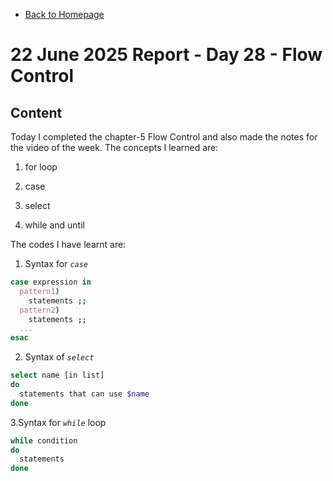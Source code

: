 - [Back to Homepage](/README.md)

# 22 June 2025 Report - Day 28 - Flow Control

## Content

Today I completed the chapter-5 Flow Control and also made the notes for the video of the week. The concepts I learned are:

1. for loop

2. case

3. select

4. while and until

The codes I have learnt are:

1. Syntax for _`case`_

```bash
case expression in
  pattern1)
    statements ;;
  pattern2)
    statements ;;
  ...
esac
```

2. Syntax of _`select`_

```bash
select name [in list]
do
  statements that can use $name
done
```

3.Syntax for _`while`_ loop

```bash
while condition
do
  statements
done
```
